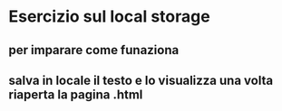 # Esercizio sul local storage
## per imparare come funaziona
## salva in locale il testo e lo visualizza una volta riaperta la pagina .html
